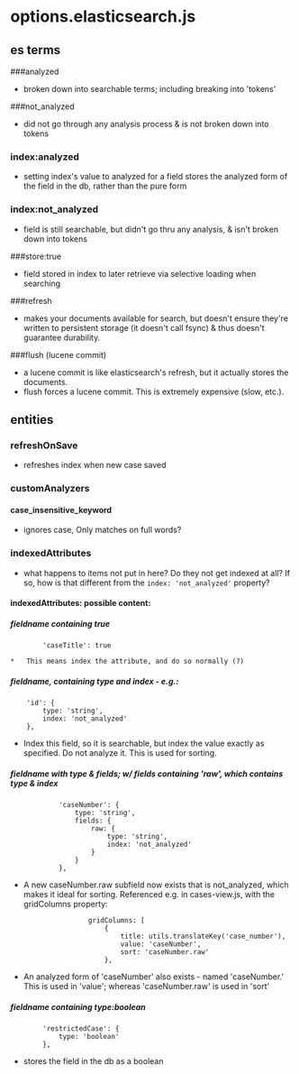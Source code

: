 options.elasticsearch.js
========================
es terms
--------
###analyzed
*   broken down into searchable terms; including breaking into 'tokens'

###not_analyzed
*   did not go through any analysis process & is not broken down into tokens

### index:analyzed
*   setting index's value to analyzed for a field stores the analyzed form of the field in the db,
    rather than the pure form

### index:not_analyzed
*   field is still searchable, but didn't go thru any analysis, & isn't broken down into tokens

###store:true
*   field stored in index to later retrieve via selective loading when searching

###refresh
*   makes your documents available for search, but doesn't ensure they're written to persistent
    storage (it doesn't call fsync) & thus doesn't guarantee durability.

###flush (lucene commit)
*   a lucene commit is like elasticsearch's refresh, but it actually stores the documents.
*   flush forces a lucene commit. This is extremely expensive (slow, etc.).

entities
--------

### refreshOnSave
* refreshes index when new case saved

### customAnalyzers
#### case_insensitive_keyword
* ignores case, Only matches on full words?

### indexedAttributes
* what happens to items not put in here? Do they not get indexed at all? If so, how
  is that different from the ``index: 'not_analyzed'`` property?

#### indexedAttributes: possible content:
##### fieldname containing true

			'caseTitle': true

	*   This means index the attribute, and do so normally (?)


##### fieldname, containing type and index - e.g.:

		'id': {
			type: 'string',
			index: 'not_analyzed'
		},

*   Index this field, so it is searchable, but index the value exactly as specified. Do not
    analyze it. This is used for sorting.


##### fieldname with type & fields; w/ fields containing 'raw', which contains type & index

				'caseNumber': {
					type: 'string',
					fields: {
						raw: {
							type: 'string',
							index: 'not_analyzed'
						}
					}
				},

*   A new caseNumber.raw subfield now exists that is not_analyzed, which makes it ideal for sorting.
    Referenced e.g. in cases-view.js, with the gridColumns property:

						gridColumns: [
							{
								title: utils.translateKey('case_number'),
								value: 'caseNumber',
								sort: 'caseNumber.raw'
							},

*   An analyzed form of 'caseNumber' also exists - named 'caseNumber.' This is used in
		'value'; whereas 'caseNumber.raw' is used in 'sort'

##### fieldname containing type:boolean

			'restrictedCase': {
				type: 'boolean'
			},

* stores the field in the db as a boolean